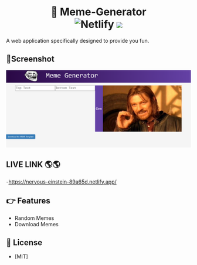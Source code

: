 <h1 align="center">🚀 Meme-Generator
<br>
<img alt="Netlify" src="https://img.shields.io/netlify/ef6bec37-0c07-4470-9a0f-7bccafc8aaba?logo=covid-19&logoColor=blue">
<img src="https://img.shields.io/github/license/mashape/apistatus.svg?style=flat-square">
</h1>

A web application specifically designed to provide you fun.

## 📌Screenshot
<img src="src\Components\Screenshot.PNG" alt="memegenerator">

## LIVE LINK 🌎🌎
-https://nervous-einstein-89a65d.netlify.app/


## 👉 Features

- Random Memes
- Download Memes

## 🔑 License

- [MIT]
